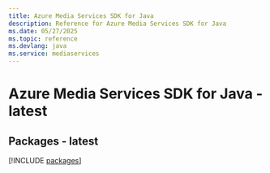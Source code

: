 ```yaml
---
title: Azure Media Services SDK for Java
description: Reference for Azure Media Services SDK for Java
ms.date: 05/27/2025
ms.topic: reference
ms.devlang: java
ms.service: mediaservices
---
```

# Azure Media Services SDK for Java - latest
## Packages - latest
[!INCLUDE [packages](media-services-index.md)]